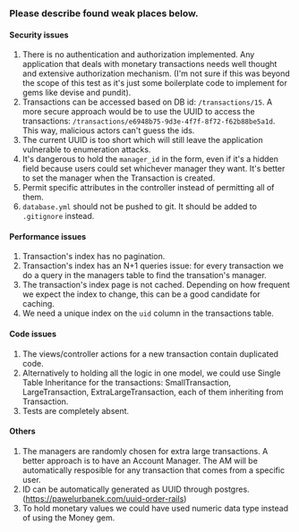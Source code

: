 ### Please describe found weak places below.

#### Security issues

1. There is no authentication and authorization implemented. Any application that deals with monetary transactions needs well thought and extensive authorization mechanism. (I'm not sure if this was beyond the scope of this test as it's just some boilerplate code to implement for gems like devise and pundit).
2. Transactions can be accessed based on DB id: `/transactions/15`. A more secure approach would be to use the UUID to access the transactions: `/transactions/e6948b75-9d3e-4f7f-8f72-f62b88be5a1d`. This way, malicious actors can't guess the ids.
3. The current UUID is too short which will still leave the application vulnerable to enumeration attacks.
4. It's dangerous to hold the `manager_id` in the form, even if it's a hidden field because users could set whichever manager they want. It's better to set the manager when the Transaction is created.
5. Permit specific attributes in the controller instead of permitting all of them.
6. `database.yml` should not be pushed to git. It should be added to `.gitignore` instead.

#### Performance issues

1. Transaction's index has no pagination.
2. Transaction's index has an N+1 queries issue: for every transaction we do a query in the managers table to find the transation's manager.
3. The transaction's index page is not cached. Depending on how frequent we expect the index to change, this can be a good candidate for caching.
4. We need a unique index on the `uid` column in the transactions table.

#### Code issues

1. The views/controller actions for a new transaction contain duplicated code.
2. Alternatively to holding all the logic in one model, we could use Single Table Inheritance for the transactions: SmallTransaction, LargeTransaction, ExtraLargeTransaction, each of them inheriting from Transaction.
3. Tests are completely absent.

#### Others

1. The managers are randomly chosen for extra large transactions. A better approach is to have an Account Manager. The AM will be automatically resposible for any transaction that comes from a specific user.
2. ID can be automatically generated as UUID through postgres. (https://pawelurbanek.com/uuid-order-rails)
3. To hold monetary values we could have used numeric data type instead of using the Money gem.
